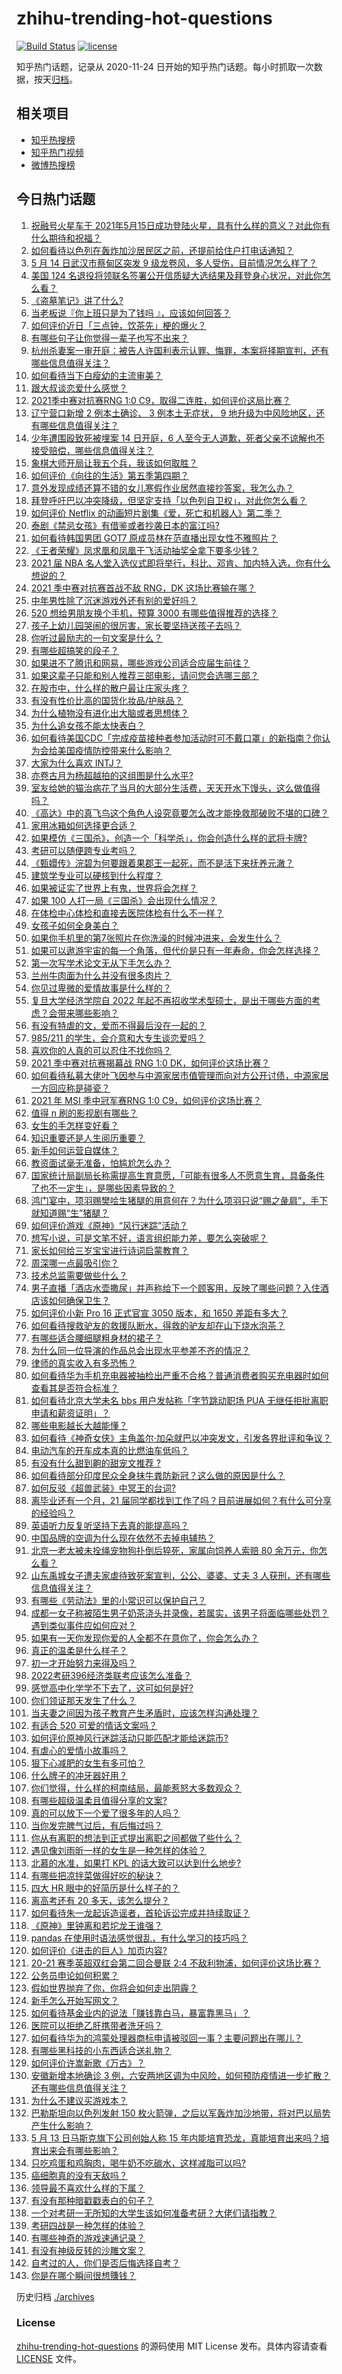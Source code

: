 # zhihu-trending-hot-questions

[![Build Status](https://github.com/justjavac/zhihu-trending-hot-questions/workflows/ci/badge.svg?branch=master)](https://github.com/justjavac/zhihu-trending-hot-questions/actions)
[![license](https://img.shields.io/github/license/justjavac/zhihu-trending-hot-questions)](https://github.com/justjavac/zhihu-trending-hot-questions/blob/master/LICENSE)

知乎热门话题，记录从 2020-11-24 日开始的知乎热门话题。每小时抓取一次数据，按天[归档](./archives)。

## 相关项目

- [知乎热搜榜](https://github.com/justjavac/zhihu-trending-top-search)
- [知乎热门视频](https://github.com/justjavac/zhihu-trending-hot-video)
- [微博热搜榜](https://github.com/justjavac/weibo-trending-hot-search)

## 今日热门话题

<!-- BEGIN -->
<!-- 最后更新时间 Sat May 15 2021 14:02:58 GMT+0800 (China Standard Time) -->

1. [祝融号火星车于
   2021年5月15日成功登陆火星，具有什么样的意义？对此你有什么期待和祝福？](https://www.zhihu.com/question/459371819)
2. [如何看待以色列在轰炸加沙居民区之前，还提前给住户打电话通知？](https://www.zhihu.com/question/459381446)
3. [5 月 14 日武汉市蔡甸区突发 9
   级龙卷风，多人受伤，目前情况怎么样了？](https://www.zhihu.com/question/459494123)
4. [美国 124
   名退役将领联名签署公开信质疑大选结果及拜登身心状况，对此你怎么看？](https://www.zhihu.com/question/459466085)
5. [《盗墓笔记》讲了什么?](https://www.zhihu.com/question/32090742)
6. [当老板说『你上班只是为了钱吗 』，应该如何回答？](https://www.zhihu.com/question/459271480)
7. [如何评价近日「三点钟，饮茶先」梗的爆火？](https://www.zhihu.com/question/459087204)
8. [有哪些句子让你觉得一辈子也写不出来？](https://www.zhihu.com/question/452901323)
9. [杭州杀妻案一审开庭：被告人许国利表示认罪、悔罪，本案将择期宣判，还有哪些信息值得关注？](https://www.zhihu.com/question/459379238)
10. [如何看待当下白瘦幼的主流审美？](https://www.zhihu.com/question/63812554)
11. [跟大叔谈恋爱什么感觉？](https://www.zhihu.com/question/319597687)
12. [2021季中赛对抗赛RNG 1:0
    C9，取得二连胜，如何评价这局比赛？](https://www.zhihu.com/question/459488940)
13. [辽宁营口新增 2 例本土确诊、 3 例本土无症状， 9
    地升级为中风险地区，还有哪些信息值得关注？](https://www.zhihu.com/question/459445245)
14. [少年遭围殴致死被埋案 14 日开庭，6
    人至今无人道歉，死者父亲不谅解也不接受赔偿，哪些信息值得关注？](https://www.zhihu.com/question/459368723)
15. [象棋大师开局让我五个兵，我该如何取胜？](https://www.zhihu.com/question/458811041)
16. [如何评价《向往的生活》第五季第四期？](https://www.zhihu.com/question/458385376)
17. [意外发现成绩还算不错的女儿寒假作业居然直接抄答案，我怎么办？](https://www.zhihu.com/question/444223188)
18. [拜登呼吁巴以冲突降级，但坚定支持「以色列自卫权」，对此你怎么看？](https://www.zhihu.com/question/459392658)
19. [如何评价 Netflix
    的动画短片剧集《爱，死亡和机器人》第二季？](https://www.zhihu.com/question/459134092)
20. [泰剧《禁忌女孩》有借鉴或者抄袭日本的富江吗?](https://www.zhihu.com/question/372621639)
21. [如何看待韩国男团 GOT7 原成员林在范直播出现女性不雅照片？](https://www.zhihu.com/question/459375130)
22. [《王者荣耀》凤求凰和凤凰于飞活动抽奖全拿下要多少钱？](https://www.zhihu.com/question/434465290)
23. [2021 届 NBA
    名人堂入选仪式即将举行，科比、邓肯、加内特入选，你有什么想说的？](https://www.zhihu.com/question/459350210)
24. [2021 季中赛对抗赛首战不敌 RNG，DK 这场比赛输在哪？](https://www.zhihu.com/question/459461021)
25. [中年男性除了沉迷游戏外还有别的爱好吗？](https://www.zhihu.com/question/459226864)
26. [520 想给男朋友换个手机，预算 3000
    有哪些值得推荐的选择？](https://www.zhihu.com/question/458226493)
27. [孩子上幼儿园哭闹的很厉害，家长要坚持送孩子去吗？](https://www.zhihu.com/question/402790783)
28. [你听过最励志的一句文案是什么？](https://www.zhihu.com/question/437716992)
29. [有哪些超搞笑的段子？](https://www.zhihu.com/question/453066336)
30. [如果进不了腾讯和网易，哪些游戏公司适合应届生前往？](https://www.zhihu.com/question/51894980)
31. [如果这辈子只能和别人推荐三部电影，请问您会选哪三部？](https://www.zhihu.com/question/444313984)
32. [在股市中，什么样的散户最让庄家头疼？](https://www.zhihu.com/question/316561088)
33. [有没有性价比高的国货化妆品/护肤品？](https://www.zhihu.com/question/299017653)
34. [为什么植物没有进化出大脑或者思想体？](https://www.zhihu.com/question/437474056)
35. [为什么追女孩不能太快表白？](https://www.zhihu.com/question/354110420)
36. [如何看待美国CDC「完成疫苗接种者参加活动时可不戴口罩」的新指南？你认为会给美国疫情防控带来什么影响？](https://www.zhihu.com/question/459397574)
37. [大家为什么喜欢 INTJ？](https://www.zhihu.com/question/459270975)
38. [亦卷古月为杨超越拍的这组图是什么水平?](https://www.zhihu.com/question/459282561)
39. [室友给她的猫治病花了当月的大部分生活费，天天开水下馒头，这么做值得吗？](https://www.zhihu.com/question/458055949)
40. [《高达》中的真飞鸟这个角色人设究竟要怎么改才能挽救那破败不堪的口碑？](https://www.zhihu.com/question/456278526)
41. [家用冰箱如何选择更合适？](https://www.zhihu.com/question/449486139)
42. [如果模仿《三国杀》，创造一个「科学杀」，你会创造什么样的武将卡牌?](https://www.zhihu.com/question/452646740)
43. [考研可以随便跨专业考吗？](https://www.zhihu.com/question/401955144)
44. [《甄嬛传》浣碧为何要跟着果郡王一起死，而不是活下来抚养元澈？](https://www.zhihu.com/question/433789518)
45. [建筑学专业可以硬核到什么程度？](https://www.zhihu.com/question/448366335)
46. [如果被证实了世界上有鬼，世界将会怎样？](https://www.zhihu.com/question/405528524)
47. [如果 100 人打一局《三国杀》会出现什么情况？](https://www.zhihu.com/question/458748936)
48. [在体检中心体检和直接去医院体检有什么不一样？](https://www.zhihu.com/question/24536825)
49. [女孩子如何全身美白？](https://www.zhihu.com/question/28991460)
50. [如果你手机里的第7张照片在你洗澡的时候冲进来，会发生什么？](https://www.zhihu.com/question/405633395)
51. [如果可以遨游宇宙的每一个角落，但代价是只有一年寿命，你会怎样选择？](https://www.zhihu.com/question/459343263)
52. [第一次写学术论文无从下手怎么办？](https://www.zhihu.com/question/20829666)
53. [兰州牛肉面为什么并没有很多肉片？](https://www.zhihu.com/question/448755182)
54. [你见过卑微的爱情故事是什么样的？](https://www.zhihu.com/question/320245223)
55. [复旦大学经济学院自 2022
    年起不再招收学术型硕士，是出于哪些方面的考虑？会带来哪些影响？](https://www.zhihu.com/question/458991146)
56. [有没有特虐的文，爱而不得最后没在一起的？](https://www.zhihu.com/question/440056937)
57. [985/211 的学生，会介意和大专生谈恋爱吗？](https://www.zhihu.com/question/55883779)
58. [喜欢你的人真的可以忍住不找你吗？](https://www.zhihu.com/question/433052807)
59. [2021 季中赛对抗赛揭幕战 RNG 1:0
    DK，如何评价这场比赛？](https://www.zhihu.com/question/459459475)
60. [如何看待私募大佬叶飞因参与中源家居市值管理而向对方公开讨债，中源家居一方回应称是碰瓷？](https://www.zhihu.com/question/459277738)
61. [2021 年 MSI 季中冠军赛RNG 1:0
    C9，如何评价这场比赛？](https://www.zhihu.com/question/459483381)
62. [值得 n 刷的影视剧有哪些？](https://www.zhihu.com/question/452689050)
63. [女生的手怎样变好看？](https://www.zhihu.com/question/32285684)
64. [知识重要还是人生阅历重要？](https://www.zhihu.com/question/401756432)
65. [新手如何运营自媒体？](https://www.zhihu.com/question/323404884)
66. [教资面试毫无准备，怕尴尬怎么办？](https://www.zhihu.com/question/458928684)
67. [国家统计局副局长称需提高生育意愿，「可能有很多人不愿意生育，具备条件了也不一定生」，是哪些因素导致的？](https://www.zhihu.com/question/459227388)
68. [鸿门宴中，项羽赐樊哙生猪腿的用意何在？为什么项羽只说“赐之彘肩”，手下就知道赐“生”猪腿？](https://www.zhihu.com/question/19870339)
69. [如何评价游戏《原神》“风行迷踪”活动？](https://www.zhihu.com/question/459371771)
70. [想写小说，可是文笔不好，语言组织能力差，要怎么突破呢？](https://www.zhihu.com/question/459065020)
71. [家长如何给三岁宝宝进行诗词启蒙教育？](https://www.zhihu.com/question/344219807)
72. [周深哪一点最吸引你？](https://www.zhihu.com/question/453666454)
73. [技术总监需要做些什么？](https://www.zhihu.com/question/291798716)
74. [男子直播「酒店水壶撒尿」并声称给下一个顾客用，反映了哪些问题？入住酒店该如何确保卫生？](https://www.zhihu.com/question/459371363)
75. [如何评价小新 Pro 16 正式官宣 3050 版本，和 1650
    差距有多大？](https://www.zhihu.com/question/459174182)
76. [如何看待搜救驴友的救援队断水，得救的驴友却在山下烧水泡茶？](https://www.zhihu.com/question/459310609)
77. [有哪些适合腰细腿粗身材的裙子？](https://www.zhihu.com/question/451854465)
78. [为什么同一位导演的作品总会出现水平参差不齐的情况？](https://www.zhihu.com/question/457590938)
79. [律师的真实收入有多恐怖？](https://www.zhihu.com/question/360433896)
80. [如何看待华为手机充电器被抽检出严重不合格？普通消费者购买充电器时如何查看其是否符合标准？](https://www.zhihu.com/question/459365657)
81. [如何看待北京大学未名 bbs 用户发帖称「字节跳动职场 PUA
    无继任拒批离职申请和薪资证明」？](https://www.zhihu.com/question/459317193)
82. [哪些电影越长大越能懂？](https://www.zhihu.com/question/453278386)
83. [如何看待《神奇女侠》主角盖尔·加朵就巴以冲突发文，引发各界批评和争议？](https://www.zhihu.com/question/459349054)
84. [电动汽车的开车成本真的比燃油车低吗？](https://www.zhihu.com/question/423963353)
85. [有没有什么甜到齁的甜宠文推荐 ?](https://www.zhihu.com/question/362988648)
86. [如何看待部分印度民众全身抹牛粪防新冠？这么做的原因是什么？](https://www.zhihu.com/question/459344479)
87. [如何反驳《超兽武装》中冥王的台词?](https://www.zhihu.com/question/453809133)
88. [离毕业还有一个月，21
    届同学都找到工作了吗？目前进展如何？有什么可分享的经验吗？](https://www.zhihu.com/question/459163280)
89. [英语听力反复听坚持下去真的能提高吗？](https://www.zhihu.com/question/25869262)
90. [中国品牌的空调为什么现在依然不去掉电辅热？](https://www.zhihu.com/question/437041385)
91. [北京一老太被未拴绳宠物狗扑倒后猝死，家属向饲养人索赔 80
    余万元，你怎么看？](https://www.zhihu.com/question/459188941)
92. [山东禹城女子遭夫家虐待致死案宣判，公公、婆婆、丈夫 3
    人获刑，还有哪些信息值得关注？](https://www.zhihu.com/question/459407000)
93. [有哪些《劳动法》里的小常识可以保护自己？](https://www.zhihu.com/question/322472303)
94. [成都一女子称被陌生男子奶茶浇头并录像，若属实，该男子将面临哪些处罚？遇到类似事件应如何应对？](https://www.zhihu.com/question/459197699)
95. [如果有一天你发现你爱的人全都不在意你了，你会怎么办？](https://www.zhihu.com/question/456409558)
96. [真正的温柔是什么样子？](https://www.zhihu.com/question/374915368)
97. [初一才开始努力来得及吗？](https://www.zhihu.com/question/456184637)
98. [2022考研396经济类联考应该怎么准备？](https://www.zhihu.com/question/438333880)
99. [感觉高中化学学不下去了，这可如何是好?](https://www.zhihu.com/question/412638701)
100. [你们领证那天发生了什么？](https://www.zhihu.com/question/426768936)
101. [当夫妻之间因为孩子教育产生矛盾时，应该怎样沟通处理？](https://www.zhihu.com/question/457762381)
102. [有适合 520 可爱的情话文案吗？](https://www.zhihu.com/question/395634625)
103. [如何评价原神风行迷踪活动只能匹配才能给迷踪币?](https://www.zhihu.com/question/458975388)
104. [有虐心的爱情小故事吗？](https://www.zhihu.com/question/381394515)
105. [狠下心减肥的女生有多可怕？](https://www.zhihu.com/question/431969166)
106. [什么牌子的冲牙器好用？](https://www.zhihu.com/question/265185969)
107. [你们觉得，什么样的柯南结局，最能惹怒大多数观众？](https://www.zhihu.com/question/336378614)
108. [有哪些超级温柔且值得分享的文案?](https://www.zhihu.com/question/398204205)
109. [真的可以放下一个爱了很多年的人吗？](https://www.zhihu.com/question/453855079)
110. [当你发完脾气过后，有后悔过吗？](https://www.zhihu.com/question/450090677)
111. [你从有离职的想法到正式提出离职之间都做了些什么？](https://www.zhihu.com/question/459123577)
112. [遇见像刘雨昕一样的女生是一种怎样的体验？](https://www.zhihu.com/question/458764364)
113. [北慕的水准，如果打 KPL 的话大致可以达到什么地步?](https://www.zhihu.com/question/457025589)
114. [有哪些把凉拌菜做得好吃的秘诀？](https://www.zhihu.com/question/327948969)
115. [四大 HR 眼中的好简历是什么样子的？](https://www.zhihu.com/question/270327306)
116. [离高考还有 20 多天，该怎么提分？](https://www.zhihu.com/question/458625286)
117. [如何看待朱一龙起诉造谣者，首轮诉讼完成并持续取证？](https://www.zhihu.com/question/459455006)
118. [《原神》里钟离和若坨龙王谁强？](https://www.zhihu.com/question/455513453)
119. [pandas 在使用时语法感觉很乱，有什么学习的技巧吗？](https://www.zhihu.com/question/289788451)
120. [如何评价《进击的巨人》加页内容?](https://www.zhihu.com/question/458917406)
121. [20-21 赛季英超双红会第二回合曼联 2:4
     不敌利物浦，如何评价这场比赛？](https://www.zhihu.com/question/459329808)
122. [公务员申论如何积累？](https://www.zhihu.com/question/62703465)
123. [假如世界抛弃了你，你将会如何走出阴霾？](https://www.zhihu.com/question/454120128)
124. [新手怎么开始写网文？](https://www.zhihu.com/question/454846719)
125. [如何看待基金业内的说法「赚钱靠白马，暴富靠黑马」？](https://www.zhihu.com/question/458871834)
126. [医院可以拒绝乙肝携带者洗牙吗？](https://www.zhihu.com/question/64913982)
127. [如何看待华为的鸿蒙处理器商标申请被驳回一事？主要问题出在哪儿？](https://www.zhihu.com/question/459040169)
128. [有哪些黑科技的小东西适合送礼物？](https://www.zhihu.com/question/267703735)
129. [如何评价许嵩新歌《万古》？](https://www.zhihu.com/question/459309716)
130. [安徽新增本地确诊 3
     例，六安两地区调为中风险，如何预防疫情进一步扩散？还有哪些信息值得关注？](https://www.zhihu.com/question/459297033)
131. [为什么不建议买游戏本？](https://www.zhihu.com/question/406822764)
132. [巴勒斯坦向以色列发射 150
     枚火箭弹，之后以军轰炸加沙地带，将对巴以局势产生什么影响？](https://www.zhihu.com/question/458956080)
133. [5 月 13 日马斯克旗下公司创始人称 15
     年内能培育恐龙，真能培育出来吗？培育出来会有哪些影响？](https://www.zhihu.com/question/459235882)
134. [只吃鸡蛋和鸡胸肉，喝牛奶不吃碳水，这样减脂可以吗?](https://www.zhihu.com/question/419594552)
135. [癌细胞真的没有天敌吗？](https://www.zhihu.com/question/443608344)
136. [领导最不喜欢什么样的下属？](https://www.zhihu.com/question/401065430)
137. [有没有那种暗戳戳表白的句子？](https://www.zhihu.com/question/300244719)
138. [一个对考研一无所知的大学生该如何准备考研？大佬们请指教？](https://www.zhihu.com/question/62653700)
139. [考研四战是一种怎样的体验？](https://www.zhihu.com/question/53757945)
140. [有哪些神奇的游戏速通记录？](https://www.zhihu.com/question/458843261)
141. [有没有神级反转的沙雕文案？](https://www.zhihu.com/question/452293238)
142. [自考过的人，你们是否后悔选择自考？](https://www.zhihu.com/question/337908624)
143. [你是在哪个瞬间很想賺钱？](https://www.zhihu.com/question/451973989)

<!-- END -->

历史归档 [./archives](./archives)

### License

[zhihu-trending-hot-questions](https://github.com/justjavac/zhihu-trending-hot-questions)
的源码使用 MIT License 发布。具体内容请查看 [LICENSE](./LICENSE) 文件。
